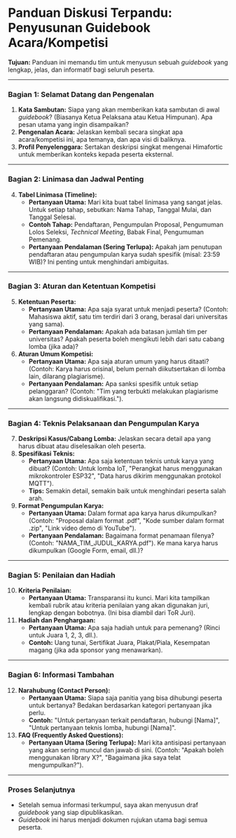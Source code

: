 # Panduan Diskusi Terpandu: Penyusunan Guidebook Acara/Kompetisi

**Tujuan:** Panduan ini memandu tim untuk menyusun sebuah *guidebook* yang lengkap, jelas, dan informatif bagi seluruh peserta.

---

### Bagian 1: Selamat Datang dan Pengenalan

1.  **Kata Sambutan:** Siapa yang akan memberikan kata sambutan di awal *guidebook*? (Biasanya Ketua Pelaksana atau Ketua Himpunan). Apa pesan utama yang ingin disampaikan?
2.  **Pengenalan Acara:** Jelaskan kembali secara singkat apa acara/kompetisi ini, apa temanya, dan apa visi di baliknya.
3.  **Profil Penyelenggara:** Sertakan deskripsi singkat mengenai Himafortic untuk memberikan konteks kepada peserta eksternal.

---

### Bagian 2: Linimasa dan Jadwal Penting

4.  **Tabel Linimasa (Timeline):**
    *   **Pertanyaan Utama:** Mari kita buat tabel linimasa yang sangat jelas. Untuk setiap tahap, sebutkan: Nama Tahap, Tanggal Mulai, dan Tanggal Selesai.
    *   **Contoh Tahap:** Pendaftaran, Pengumpulan Proposal, Pengumuman Lolos Seleksi, *Technical Meeting*, Babak Final, Pengumuman Pemenang.
    *   **Pertanyaan Pendalaman (Sering Terlupa):** Apakah jam penutupan pendaftaran atau pengumpulan karya sudah spesifik (misal: 23:59 WIB)? Ini penting untuk menghindari ambiguitas.

---

### Bagian 3: Aturan dan Ketentuan Kompetisi

5.  **Ketentuan Peserta:**
    *   **Pertanyaan Utama:** Apa saja syarat untuk menjadi peserta? (Contoh: Mahasiswa aktif, satu tim terdiri dari 3 orang, berasal dari universitas yang sama).
    *   **Pertanyaan Pendalaman:** Apakah ada batasan jumlah tim per universitas? Apakah peserta boleh mengikuti lebih dari satu cabang lomba (jika ada)?
6.  **Aturan Umum Kompetisi:**
    *   **Pertanyaan Utama:** Apa saja aturan umum yang harus ditaati? (Contoh: Karya harus orisinal, belum pernah diikutsertakan di lomba lain, dilarang plagiarisme).
    *   **Pertanyaan Pendalaman:** Apa sanksi spesifik untuk setiap pelanggaran? (Contoh: "Tim yang terbukti melakukan plagiarisme akan langsung didiskualifikasi.").

---

### Bagian 4: Teknis Pelaksanaan dan Pengumpulan Karya

7.  **Deskripsi Kasus/Cabang Lomba:** Jelaskan secara detail apa yang harus dibuat atau diselesaikan oleh peserta.
8.  **Spesifikasi Teknis:**
    *   **Pertanyaan Utama:** Apa saja ketentuan teknis untuk karya yang dibuat? (Contoh: Untuk lomba IoT, "Perangkat harus menggunakan mikrokontroler ESP32", "Data harus dikirim menggunakan protokol MQTT").
    *   **Tips:** Semakin detail, semakin baik untuk menghindari peserta salah arah.
9.  **Format Pengumpulan Karya:**
    *   **Pertanyaan Utama:** Dalam format apa karya harus dikumpulkan? (Contoh: "Proposal dalam format .pdf", "Kode sumber dalam format .zip", "Link video demo di YouTube").
    *   **Pertanyaan Pendalaman:** Bagaimana format penamaan filenya? (Contoh: "NAMA_TIM_JUDUL_KARYA.pdf"). Ke mana karya harus dikumpulkan (Google Form, email, dll.)?

---

### Bagian 5: Penilaian dan Hadiah

10. **Kriteria Penilaian:**
    *   **Pertanyaan Utama:** Transparansi itu kunci. Mari kita tampilkan kembali rubrik atau kriteria penilaian yang akan digunakan juri, lengkap dengan bobotnya. (Ini bisa diambil dari ToR Juri).
11. **Hadiah dan Penghargaan:**
    *   **Pertanyaan Utama:** Apa saja hadiah untuk para pemenang? (Rinci untuk Juara 1, 2, 3, dll.).
    *   **Contoh:** Uang tunai, Sertifikat Juara, Plakat/Piala, Kesempatan magang (jika ada sponsor yang menawarkan).

---

### Bagian 6: Informasi Tambahan

12. **Narahubung (Contact Person):**
    *   **Pertanyaan Utama:** Siapa saja panitia yang bisa dihubungi peserta untuk bertanya? Bedakan berdasarkan kategori pertanyaan jika perlu.
    *   **Contoh:** "Untuk pertanyaan terkait pendaftaran, hubungi [Nama]", "Untuk pertanyaan teknis lomba, hubungi [Nama]".
13. **FAQ (Frequently Asked Questions):**
    *   **Pertanyaan Utama (Sering Terlupa):** Mari kita antisipasi pertanyaan yang akan sering muncul dan jawab di sini. (Contoh: "Apakah boleh menggunakan library X?", "Bagaimana jika saya telat mengumpulkan?").

---

### Proses Selanjutnya

- Setelah semua informasi terkumpul, saya akan menyusun draf *guidebook* yang siap dipublikasikan.
- *Guidebook* ini harus menjadi dokumen rujukan utama bagi semua peserta.
